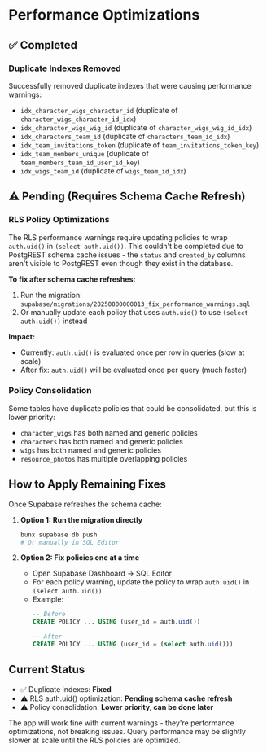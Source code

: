 # Performance Optimizations

## ✅ Completed

### Duplicate Indexes Removed
Successfully removed duplicate indexes that were causing performance warnings:
- `idx_character_wigs_character_id` (duplicate of `character_wigs_character_id_idx`)
- `idx_character_wigs_wig_id` (duplicate of `character_wigs_wig_id_idx`)
- `idx_characters_team_id` (duplicate of `characters_team_id_idx`)
- `idx_team_invitations_token` (duplicate of `team_invitations_token_key`)
- `idx_team_members_unique` (duplicate of `team_members_team_id_user_id_key`)
- `idx_wigs_team_id` (duplicate of `wigs_team_id_idx`)

## ⚠️ Pending (Requires Schema Cache Refresh)

### RLS Policy Optimizations
The RLS performance warnings require updating policies to wrap `auth.uid()` in `(select auth.uid())`. This couldn't be completed due to PostgREST schema cache issues - the `status` and `created_by` columns aren't visible to PostgREST even though they exist in the database.

**To fix after schema cache refreshes:**
1. Run the migration: `supabase/migrations/20250000000013_fix_performance_warnings.sql`
2. Or manually update each policy that uses `auth.uid()` to use `(select auth.uid())` instead

**Impact:** 
- Currently: `auth.uid()` is evaluated once per row in queries (slow at scale)
- After fix: `auth.uid()` will be evaluated once per query (much faster)

### Policy Consolidation
Some tables have duplicate policies that could be consolidated, but this is lower priority:
- `character_wigs` has both named and generic policies
- `characters` has both named and generic policies  
- `wigs` has both named and generic policies
- `resource_photos` has multiple overlapping policies

## How to Apply Remaining Fixes

Once Supabase refreshes the schema cache:

1. **Option 1: Run the migration directly**
   ```bash
   bunx supabase db push
   # Or manually in SQL Editor
   ```

2. **Option 2: Fix policies one at a time**
   - Open Supabase Dashboard → SQL Editor
   - For each policy warning, update the policy to wrap `auth.uid()` in `(select auth.uid())`
   - Example:
     ```sql
     -- Before
     CREATE POLICY ... USING (user_id = auth.uid())
     
     -- After  
     CREATE POLICY ... USING (user_id = (select auth.uid()))
     ```

## Current Status

- ✅ Duplicate indexes: **Fixed**
- ⚠️ RLS auth.uid() optimization: **Pending schema cache refresh**
- ⚠️ Policy consolidation: **Lower priority, can be done later**

The app will work fine with current warnings - they're performance optimizations, not breaking issues. Query performance may be slightly slower at scale until the RLS policies are optimized.

